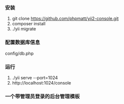 ### 安装
1. git clone https://github.com/phpmatt/yii2-console.git
2. composer install
3. ./yii migrate
### 配置数据库信息
config/db.php
### 运行
1. ./yii serve --port=1024
2. http://localhost:1024/console

### 一个带管理员登录的后台管理模板